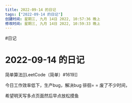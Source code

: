 ```yaml
---
title: 2022-09-14 的日记
tags: ["2022-09-14 的日记"]
创建时间: 星期三, 九月 14日 2022, 10:57:36 晚上
修改时间: 星期三, 九月 14日 2022, 10:59:33 晚上
---
```

#日记

# 2022-09-14 的日记


简单算法[[LeetCode（简单）#1619]]

今日工作效率低下，生产bug，解决bug 徘徊= = 废了不少时间，

希望明天写多点页面然后早点放松摸鱼